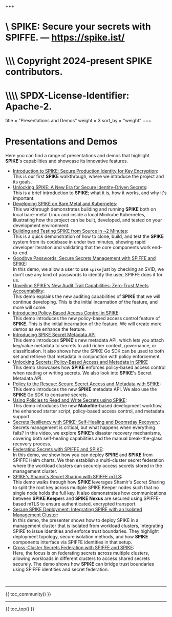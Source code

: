 +++
#    \\ SPIKE: Secure your secrets with SPIFFE. — https://spike.ist/
#  \\\\\ Copyright 2024-present SPIKE contributors.
# \\\\\\\ SPDX-License-Identifier: Apache-2.

title = "Presentations and Demos"
weight = 3
sort_by = "weight"
+++

# Presentations and Demos

Here you can find a range of presentations and demos that highlight **SPIKE**'s
capabilities and showcase its innovative features.

* [Introduction to SPIKE: Secure Production Identity for Key
  Encryption][spike]:<br>
  This is our first **SPIKE** walkthrough, where we introduce the project and
  its goals.
* [Unlocking SPIKE: A New Era for Secure Identity-Driven
  Secrets][spike-intro]:<br>
  This is a brief introduction to **SPIKE**; what it is, how it works, and why
  it's important.
* [Developing SPIKE on Bare Metal and Kubernetes][spike-dev]:<br>
  This walkthrough demonstrates building and running **SPIKE** both on local
  bare-metal Linux and inside a local Minikube Kubernetes, illustrating how the
  project can be built, developed, and tested on your development environment.
* [Building and Testing SPIKE from Source in ~2 Minutes][spike-in-2]:<br>
  This is a quick demonstration of how to clone, build, and test the **SPIKE**
  system from its codebase in under two minutes, showing rapid developer
  iteration and validating that the core components work end-to-end.
* [Goodbye Passwords: Secure Secrets Management with SPIFFE
  and SPIKE][spike-passwordless]:<br>
  In this demo, we allow a user to use `spike` just by checking an SVID; we 
  don't use any kind of passwords to identify the user, SPIFFE does it for us.
* [Unveiling SPIKE's New Audit Trail Capabilities: Zero-Trust Meets
  Accountability][spike-audits]:<br>
  This demo explains the new auditing capabilities of **SPIKE** that we will
  continue developing. This is the initial incarnation of the feature, and
  more will come.
* [Introducing Policy-Based Access Control in SPIKE][spike-policy]:<br>
  This demo introduces the new policy-based access control feature of **SPIKE**.
  This is the initial incarnation of the feature. We will create more demos
  as we enhance the feature.
* [Introducing SPIKE Secret Metadata API][spike-metadata-intro]<br>
  This demo introduces **SPIKE**'s new metadata API, which lets you attach
  key/value metadata to secrets to add richer context, governance, or
  classification. It also shows how the SPIKE Go SDK can be used to both set
  and retrieve that metadata in conjunction with policy enforcement.
* [Unlocking Secrets: Policy-Based Access and Metadata in 
  SPIKE][spike-policy-access]<br>
  This demo showcases how **SPIKE** enforces policy-based access control when
  reading or writing secrets. We also look into **SPIKE**'s Secret Metadata API.
* [Policy to the Rescue: Secure Secret Access and Metadata with
  SPIKE][spike-metadata]:<br>
  This demo introduces the new **SPIKE** metadata API. We also use the **SPIKE**
  Go SDK to consume secrets.
* [Using Policies to Read and Write Secrets using SPIKE][spike-policies]:<br>
  This demo introduces the new **Makefile**-based development workflow, the
  enhanced starter script, policy-based access control, and metadata support.
* [Secrets Resiliency with SPIKE: Self-Healing and Doomsday
  Recovery][spike-doomsday]:<br>
  Secrets management is critical, but what happens when everything fails? In 
  this video, we explore **SPIKE**’s disaster recovery mechanisms, covering both 
  self-healing capabilities and the manual break-the-glass recovery process.
* [Federating Secrets with SPIFFE and SPIKE][spike-federated]:<br>
  In this demo, we show how you can deploy **SPIRE** and **SPIKE** from SPIFFE
  Helm charts. We then establish a multi-cluster secret federation where 
  the workload clusters can securely access secrets stored in the management
  cluster.
* [SPIKE's Shamir's Secret Sharing with SPIFFE mTLS][spike-shamir]:<br>
  This demo walks through how **SPIKE** leverages Shamir's Secret Sharing to split
  the root key across multiple SPIKE Keeper nodes such that no single node holds 
  the full key. It also demonstrates how communications between **SPIKE
  Keeper**s and **SPIKE Nexus** are secured using SPIFFE-based mTLS to ensure
  authenticated, encrypted transport.
* [Secure SPIKE Deployment: Integrating SPIRE with an Isolated Management
  Cluster][secure-spike]:<br>
  In this demo, the presenter shows how to deploy SPIKE in a management cluster
  that is isolated from workload clusters, integrating SPIRE to issue identities
  and enforce trust boundaries. They highlight deployment topology, secure
  isolation methods, and how **SPIKE** components interface via SPIFFE
  identities in that setup.
* [Cross-Cluster Secrets Federation with SPIFFE and
  SPIKE][spike-fed-secrets]:<br>
  Here, the focus is on federating secrets across multiple clusters, allowing
  workloads in different clusters to access shared secrets securely. The demo
  shows how **SPIKE** can bridge trust boundaries using SPIFFE identities and
  secret federation.

[spike-shamir]: https://youtu.be/N2uAeFwxf90?si=CfZXPbQtWOKzE6Sd
[secure-spike]: https://youtu.be/BHtl_wGN-KY?si=pf1CZBf6NX4P5U5m
[spike-dev]: https://youtu.be/AdJblx6NLOU?si=y9mZ053mTLHNUQve
[spike-fed-secrets]: https://youtu.be/-AtHyqakbeY?si=eb16L9wb0LhonE_i
[spike-in-2]: https://youtu.be/Rl6pBvxffA0?si=dUkeBkB1yLxML5Yw
[spike]: https://youtu.be/Eeis67-3dd0?si=Z_vM1pOXhQG0ip-o
[spike-intro]: https://youtu.be/NEvQpTeKFp0?si=iuYx9xL_aA6SHECv
[spike-jwt]: https://youtu.be/ZT1f67N8vLA?si=k4a79C40-v3aqIj8
[spike-passwordless]: https://youtu.be/Tk8EERYjATo?si=JE8UR-F16nRE8rVs
[spike-audits]: https://youtu.be/EnIsDbQqUEs?si=WgqNXeUzBVPZdn7w
[spike-policy]: https://youtu.be/KGxHxgtHptI?si=0ljNrKKm0q138pcn
[spike-policy-access]: https://youtu.be/pyi26rIJbnI?si=ZZhGCNYhecc3TCQD
[spike-metadata]: https://youtu.be/OSr5VahEE0E?si=p_JV5IhtwmC8FA3S
[spike-metadata-intro]: https://youtu.be/OSr5VahEE0E?si=7Q4kfKdBU_2atwlC
[spike-policies]: https://youtu.be/cwNMHDzLP5Y?si=eFQcUlm212pOufBF
[spike-doomsday]: https://youtu.be/MX8dIUDC9iI?si=vGInHbBd3Vv0Iion
[spike-federated]: https://youtu.be/xGAg_zBvJrg?si=bEz2uJwQnalSOAMw

<p>&nbsp;</p>

----

{{ toc_community() }}

----

{{ toc_top() }}
